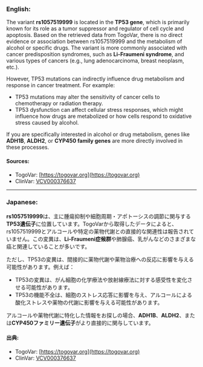 ### English:
The variant **rs1057519999** is located in the **TP53 gene**, which is primarily known for its role as a tumor suppressor and regulator of cell cycle and apoptosis. Based on the retrieved data from TogoVar, there is no direct evidence or association between rs1057519999 and the metabolism of alcohol or specific drugs. The variant is more commonly associated with cancer predisposition syndromes, such as **Li-Fraumeni syndrome**, and various types of cancers (e.g., lung adenocarcinoma, breast neoplasm, etc.).

However, TP53 mutations can indirectly influence drug metabolism and response in cancer treatment. For example:
- TP53 mutations may alter the sensitivity of cancer cells to chemotherapy or radiation therapy.
- TP53 dysfunction can affect cellular stress responses, which might influence how drugs are metabolized or how cells respond to oxidative stress caused by alcohol.

If you are specifically interested in alcohol or drug metabolism, genes like **ADH1B**, **ALDH2**, or **CYP450 family genes** are more directly involved in these processes.

#### Sources:
- TogoVar: [https://togovar.org](https://togovar.org)
- ClinVar: [VCV000376637](https://www.ncbi.nlm.nih.gov/clinvar/variation/376637)

---

### Japanese:
**rs1057519999**は、主に腫瘍抑制や細胞周期・アポトーシスの調節に関与する**TP53遺伝子**に位置しています。TogoVarから取得したデータによると、rs1057519999とアルコールや特定の薬物代謝との直接的な関連性は報告されていません。この変異は、**Li-Fraumeni症候群**や肺腺癌、乳がんなどのさまざまな癌と関連していることが多いです。

ただし、TP53の変異は、間接的に薬物代謝や薬物治療への反応に影響を与える可能性があります。例えば：
- TP53の変異は、がん細胞の化学療法や放射線療法に対する感受性を変化させる可能性があります。
- TP53の機能不全は、細胞のストレス応答に影響を与え、アルコールによる酸化ストレスや薬物の代謝に影響を与える可能性があります。

アルコールや薬物代謝に特化した情報をお探しの場合、**ADH1B**、**ALDH2**、または**CYP450ファミリー遺伝子**がより直接的に関与しています。

#### 出典:
- TogoVar: [https://togovar.org](https://togovar.org)
- ClinVar: [VCV000376637](https://www.ncbi.nlm.nih.gov/clinvar/variation/376637)